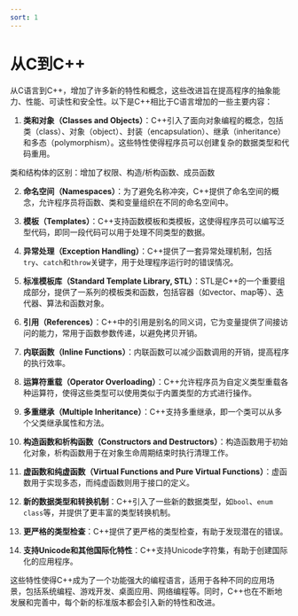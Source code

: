 ```yaml
---
sort: 1
---
```


# 从C到C++

从C语言到C++，增加了许多新的特性和概念，这些改进旨在提高程序的抽象能力、性能、可读性和安全性。以下是C++相比于C语言增加的一些主要内容：

1. **类和对象（Classes and Objects）**：C++引入了面向对象编程的概念，包括类（class）、对象（object）、封装（encapsulation）、继承（inheritance）和多态（polymorphism）。这些特性使得程序员可以创建复杂的数据类型和代码重用。

类和结构体的区别：增加了权限、构造/析构函数、成员函数

2. **命名空间（Namespaces）**：为了避免名称冲突，C++提供了命名空间的概念，允许程序员将函数、类和变量组织在不同的命名空间中。

3. **模板（Templates）**：C++支持函数模板和类模板，这使得程序员可以编写泛型代码，即同一段代码可以用于处理不同类型的数据。

4. **异常处理（Exception Handling）**：C++提供了一套异常处理机制，包括`try`、`catch`和`throw`关键字，用于处理程序运行时的错误情况。

5. **标准模板库（Standard Template Library, STL）**：STL是C++的一个重要组成部分，提供了一系列的模板类和函数，包括容器（如vector、map等）、迭代器、算法和函数对象。

6. **引用（References）**：C++中的引用是别名的同义词，它为变量提供了间接访问的能力，常用于函数参数传递，以避免拷贝开销。

7. **内联函数（Inline Functions）**：内联函数可以减少函数调用的开销，提高程序的执行效率。

8. **运算符重载（Operator Overloading）**：C++允许程序员为自定义类型重载各种运算符，使得这些类型可以使用类似于内置类型的方式进行操作。

9. **多重继承（Multiple Inheritance）**：C++支持多重继承，即一个类可以从多个父类继承属性和方法。

10. **构造函数和析构函数（Constructors and Destructors）**：构造函数用于初始化对象，析构函数用于在对象生命周期结束时执行清理工作。

11. **虚函数和纯虚函数（Virtual Functions and Pure Virtual Functions）**：虚函数用于实现多态，而纯虚函数则用于接口的定义。

12. **新的数据类型和转换机制**：C++引入了一些新的数据类型，如`bool`、`enum class`等，并提供了更丰富的类型转换机制。

13. **更严格的类型检查**：C++提供了更严格的类型检查，有助于发现潜在的错误。

14. **支持Unicode和其他国际化特性**：C++支持Unicode字符集，有助于创建国际化的应用程序。

这些特性使得C++成为了一个功能强大的编程语言，适用于各种不同的应用场景，包括系统编程、游戏开发、桌面应用、网络编程等。同时，C++也在不断地发展和完善中，每个新的标准版本都会引入新的特性和改进。
